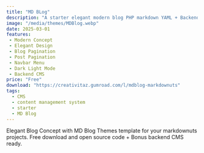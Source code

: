 ```yaml
---
title: "MD BLog"
description: "A starter elegant modern blog PHP markdown YAML + Backend CMS"
image: "/media/themes/MDBlog.webp"
date: 2025-03-01
features: 
 - Modern Concept
 - Elegant Design
 - Blog Pagination
 - Post Pagination
 - Navbar Menu
 - Dark Light Mode
 - Backend CMS
price: "Free"
download: "https://creativitaz.gumroad.com/l/mdblog-markdownuts"
tags:
  - CMS
  - content management system
  - starter
  - MD Blog
---
```

Elegant Blog Concept with MD Blog Themes template for your markdownuts projects. Free download and open source code + Bonus backend CMS ready.
